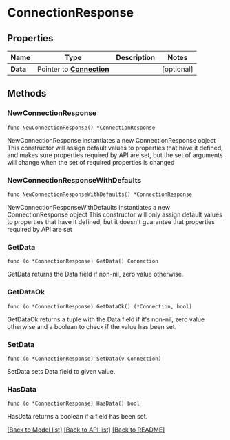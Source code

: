 # ConnectionResponse

## Properties

Name | Type | Description | Notes
------------ | ------------- | ------------- | -------------
**Data** | Pointer to [**Connection**](Connection.md) |  | [optional] 

## Methods

### NewConnectionResponse

`func NewConnectionResponse() *ConnectionResponse`

NewConnectionResponse instantiates a new ConnectionResponse object
This constructor will assign default values to properties that have it defined,
and makes sure properties required by API are set, but the set of arguments
will change when the set of required properties is changed

### NewConnectionResponseWithDefaults

`func NewConnectionResponseWithDefaults() *ConnectionResponse`

NewConnectionResponseWithDefaults instantiates a new ConnectionResponse object
This constructor will only assign default values to properties that have it defined,
but it doesn't guarantee that properties required by API are set

### GetData

`func (o *ConnectionResponse) GetData() Connection`

GetData returns the Data field if non-nil, zero value otherwise.

### GetDataOk

`func (o *ConnectionResponse) GetDataOk() (*Connection, bool)`

GetDataOk returns a tuple with the Data field if it's non-nil, zero value otherwise
and a boolean to check if the value has been set.

### SetData

`func (o *ConnectionResponse) SetData(v Connection)`

SetData sets Data field to given value.

### HasData

`func (o *ConnectionResponse) HasData() bool`

HasData returns a boolean if a field has been set.


[[Back to Model list]](../README.md#documentation-for-models) [[Back to API list]](../README.md#documentation-for-api-endpoints) [[Back to README]](../README.md)


